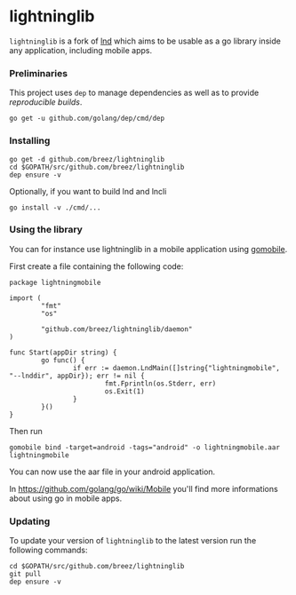 # lightninglib
`lightninglib` is a fork of [lnd](https://github.com/lightningnetwork/lnd) which aims to be usable as a go library inside any application, including mobile apps.

### Preliminaries

This project uses `dep` to manage dependencies as well as to provide *reproducible builds*.

```
go get -u github.com/golang/dep/cmd/dep
```

### Installing

```
go get -d github.com/breez/lightninglib
cd $GOPATH/src/github.com/breez/lightninglib
dep ensure -v
```
Optionally, if you want to build lnd and lncli
```
go install -v ./cmd/...
```

### Using the library
You can for instance use lightninglib in a mobile application using [gomobile](https://godoc.org/golang.org/x/mobile).

First create a file containing the following code:

```
package lightningmobile

import (
        "fmt"
        "os"

        "github.com/breez/lightninglib/daemon"
)

func Start(appDir string) {
        go func() {
                if err := daemon.LndMain([]string{"lightningmobile", "--lnddir", appDir}); err != nil {
                        fmt.Fprintln(os.Stderr, err)
                        os.Exit(1)
                }
        }()
}
```

Then run
```
gomobile bind -target=android -tags="android" -o lightningmobile.aar lightningmobile
```
You can now use the aar file in your android application.

In https://github.com/golang/go/wiki/Mobile you'll find more informations about using go in mobile apps.

### Updating

To update your version of `lightninglib` to the latest version run the following
commands:
```
cd $GOPATH/src/github.com/breez/lightninglib
git pull
dep ensure -v
```
